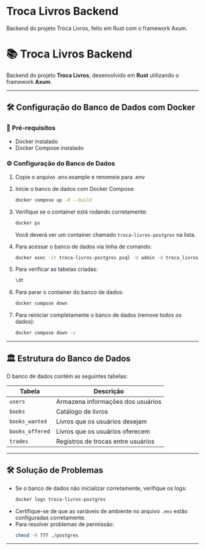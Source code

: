 # Troca Livros Backend
Backend do projeto Troca Livros, feito em Rust com o framework Axum.
# 📚 Troca Livros Backend

Backend do projeto **Troca Livros**, desenvolvido em **Rust** utilizando o framework **Axum**.

---

## 🛠 Configuração do Banco de Dados com Docker

### 📌 Pré-requisitos
- Docker instalado
- Docker Compose instalado

### ⚙️ Configuração do Banco de Dados
1. Copie o arquivo .env.example e renomeie para .env
2. Inicie o banco de dados com Docker Compose:
   ```sh
   docker compose up -d --build
   ```
3. Verifique se o container está rodando corretamente:
   ```sh
   docker ps
   ```
   Você deverá ver um container chamado `troca-livros-postgres` na lista.

4. Para acessar o banco de dados via linha de comando:
   ```sh
   docker exec -it troca-livros-postgres psql -U admin -d troca_livros
   ```

5. Para verificar as tabelas criadas:
   ```sql
   \dt
   ```

6. Para parar o container do banco de dados:
   ```sh
   docker compose down
   ```

7. Para reiniciar completamente o banco de dados (remove todos os dados):
   ```sh
   docker compose down -v
   ```

---

## 🏛 Estrutura do Banco de Dados
O banco de dados contém as seguintes tabelas:

| Tabela          | Descrição                              |
|----------------|--------------------------------------|
| `users`        | Armazena informações dos usuários    |
| `books`        | Catálogo de livros                   |
| `books_wanted` | Livros que os usuários desejam       |
| `books_offered`| Livros que os usuários oferecem      |
| `trades`       | Registros de trocas entre usuários   |

---

## 🛠 Solução de Problemas

- Se o banco de dados não inicializar corretamente, verifique os logs:
  ```sh
  docker logs troca-livros-postgres
  ```
- Certifique-se de que as variáveis de ambiente no arquivo `.env` estão configuradas corretamente.
- Para resolver problemas de permissão:
  ```sh
  chmod -R 777 ./postgres
  ```

---
